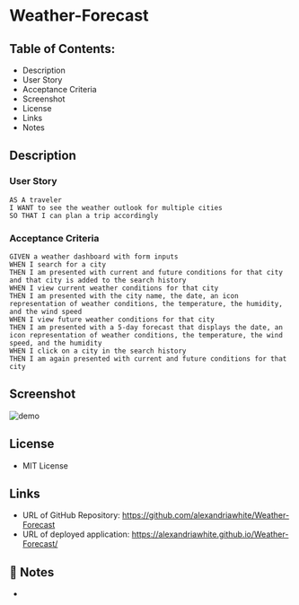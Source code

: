 # Weather-Forecast
## Table of Contents:

* Description 
* User Story
* Acceptance Criteria
* Screenshot
* License
* Links
* Notes

## Description


### User Story
```
AS A traveler
I WANT to see the weather outlook for multiple cities
SO THAT I can plan a trip accordingly
```

### Acceptance Criteria
```
GIVEN a weather dashboard with form inputs
WHEN I search for a city
THEN I am presented with current and future conditions for that city and that city is added to the search history
WHEN I view current weather conditions for that city
THEN I am presented with the city name, the date, an icon representation of weather conditions, the temperature, the humidity, and the wind speed
WHEN I view future weather conditions for that city
THEN I am presented with a 5-day forecast that displays the date, an icon representation of weather conditions, the temperature, the wind speed, and the humidity
WHEN I click on a city in the search history
THEN I am again presented with current and future conditions for that city
```

## Screenshot  
![demo](./assets/images/)

## License
* MIT License

## Links
* URL of GitHub Repository: https://github.com/alexandriawhite/Weather-Forecast
* URL of deployed application: https://alexandriawhite.github.io/Weather-Forecast/

## 📝 Notes
* 
